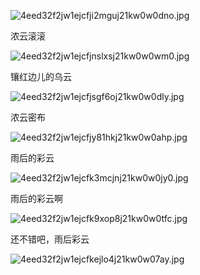 
![4eed32f2jw1ejcfji2mguj21kw0w0dno.jpg](https://image.bmqy.net/upload/7a5f84998347fea059147eac053f8f2a.jpg)


浓云滚滚


![4eed32f2jw1ejcfjnslxsj21kw0w0wm0.jpg](https://image.bmqy.net/upload/f2c375573ac6b041007a6f4c7854eeb9.jpg)


镶红边儿的乌云


![4eed32f2jw1ejcfjsgf6oj21kw0w0dly.jpg](https://image.bmqy.net/upload/ad50ea6dcc0e73fc1f26b609bea49c1d.jpg)


浓云密布


![4eed32f2jw1ejcfjy81hkj21kw0w0ahp.jpg](https://image.bmqy.net/upload/c4ff5f0127ae1f92394e38eb244044a7.jpg)


雨后的彩云


![4eed32f2jw1ejcfk3mcjnj21kw0w0jy0.jpg](https://image.bmqy.net/upload/e43603be2e24409a64854930cd3c45a0.jpg)


雨后的彩云啊


![4eed32f2jw1ejcfk9xop8j21kw0w0tfc.jpg](https://image.bmqy.net/upload/fb4d4c3e7be739dee9e41b41d0fe0459.jpg)


还不错吧，雨后彩云


![4eed32f2jw1ejcfkejlo4j21kw0w07ay.jpg](https://image.bmqy.net/upload/5b6887885c9e3565898ec82bef34abe7.jpg)

